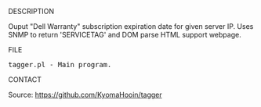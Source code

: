 
DESCRIPTION

Ouput "Dell Warranty" subscription expiration date for given server IP. Uses SNMP to return 'SERVICETAG' and DOM parse HTML support webpage.

FILE

<pre>
tagger.pl - Main program.
</pre>

CONTACT

Source: https://github.com/KyomaHooin/tagger

